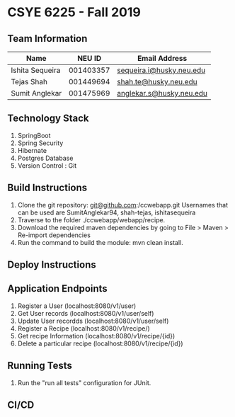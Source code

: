 # CSYE 6225 - Fall 2019

## Team Information

| Name | NEU ID | Email Address |
| --- | --- | --- |
| Ishita Sequeira| 001403357 | sequeira.i@husky.neu.edu |
| Tejas Shah | 001449694 | shah.te@husky.neu.edu |
| Sumit Anglekar | 001475969 | anglekar.s@husky.neu.edu |

## Technology Stack
1. SpringBoot
2. Spring Security
3. Hibernate
4. Postgres Database
5. Version Control : Git

## Build Instructions
1. Clone the git repository: git@github.com:<username>/ccwebapp.git
   Usernames that can be used are SumitAnglekar94, shah-tejas, ishitasequeira
2. Traverse to the folder ./ccwebapp/webapp/recipe.
3. Download the required maven dependencies by going to File > Maven > Re-import dependencies
4. Run the command to build the module: mvn clean install.

## Deploy Instructions

## Application Endpoints
1. Register a User (localhost:8080/v1/user)
2. Get User records (localhost:8080/v1/user/self)
3. Update User recordds (localhost:8080/v1/user/self)
4. Register a Recipe (localhost:8080/v1/recipe/)
5. Get recipe Information (localhost:8080/v1/recipe/{id})
6. Delete a particular recipe (localhost:8080/v1/recipe/{id})

## Running Tests
1. Run the "run all tests" configuration for JUnit.

## CI/CD
